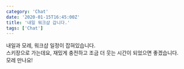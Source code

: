 ```yaml
---
category: 'Chat'
date: '2020-01-15T16:45:00Z'
title: '내일 워크샵 갑니다.'
tags: ['Chat']
---
```


내일과 모레, 워크샵 일정이 잡혀있습니다.  
스키장으로 가는데요, 재밌게 충전하고 조금 더 웃는 시간이 되었으면 좋겠습니다.  
모레 만나요!
